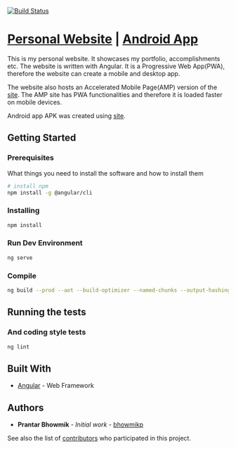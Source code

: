 [![Build Status](https://travis-ci.org/bhowmikp/bhowmikp.github.io.svg?branch=angular)](https://travis-ci.org/bhowmikp/bhowmikp.github.io)

# [Personal Website](https://prantar.me) | [Android App](https://play.google.com/store/apps/details?id=xyz.appmaker.dhrcus&fbclid=IwAR0fIqlanAsnpnwH6QpzGf9AEJGvyhudwL7RmUVsivRfoGUQIaDuqOO_vBA)

This is my personal website. It showcases my portfolio, accomplishments etc. The website is written with Angular. It is a Progressive Web App(PWA), therefore the website can create a mobile and desktop app.

The website also hosts an Accelerated Mobile Page(AMP) version of the [site](https://prantar.me/amp). The AMP site has PWA functionalities and therefore it is loaded faster on mobile devices.

Android app APK was created using [site](https://appmaker.xyz/pwa-to-apk/).

## Getting Started

### Prerequisites

What things you need to install the software and how to install them

```sh
# install npm
npm install -g @angular/cli
```

### Installing

```sh
npm install
```

### Run Dev Environment

```sh
ng serve
```

### Compile

```sh
ng build --prod --aot --build-optimizer --named-chunks --output-hashing all
```

## Running the tests

### And coding style tests

```sh
ng lint
```

## Built With

* [Angular](https://angular.io/) - Web Framework

## Authors

* **Prantar Bhowmik** - *Initial work* - [bhowmikp](https://github.com/bhowmikp)

See also the list of [contributors](https://github.com/bhowmikp/bhowmikp.github.io/graphs/contributors) who participated in this project.
